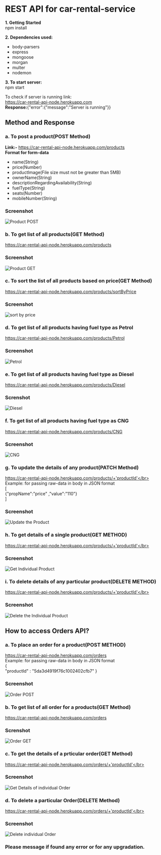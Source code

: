 # REST API for car-rental-service

**1. Getting Started**</br>
npm install


**2. Dependencies used:**</br>
 * body-parsers</br>
 * express</br>
 * mongoose</br>
 * morgan</br>
 * multer</br>
 * nodemon


**3. To start server:**</br>
npm start


To check if server is running link: </br>
https://car-rental-api-node.herokuapp.com</br>
**Response:**{"error":{"message":"Server is running"}}

## Method and Response ##

### a. To post a product(POST Method) </br>
**Link:-** https://car-rental-api-node.herokuapp.com/products</br>
**Format for form-data**</br>
* name(String)
* price(Number)
* productImage(File size must not be greater than 5MB)
* ownerName(String)
* descriptionRegardingAvailability(String)
* fuelType(String)
* seats(Number)
* mobileNumber(String)</br>
### Screenshot
<img src = "https://github.com/adityabajpai/car-retal-node-api/blob/master/Responses/Product/Product%20POST.png"
alt="Product POST"/>


### b. To get list of all products(GET Method)</br>
https://car-rental-api-node.herokuapp.com/products</br>
### Screenshot
<img src="https://github.com/adityabajpai/car-retal-node-api/blob/master/Responses/Product/Product%20GET.png"
alt="Product GET" />

### c. To sort the list of all products based on price(GET Method)</br>
https://car-rental-api-node.herokuapp.com/products/sortByPrice</br>
### Screenshot
<img src = "https://github.com/adityabajpai/car-retal-node-api/blob/master/Responses/Product/sortByPrice.png"
alt = "sort by price"/>

### d. To get list of all products having fuel type as Petrol</br>
https://car-rental-api-node.herokuapp.com/products/Petrol</br>
### Screenshot
<img src="https://github.com/adityabajpai/car-retal-node-api/blob/master/Responses/Product/Petrol.png"
alt="Petrol"/>

### e. To get list of all products having fuel type as Diesel</br>
https://car-rental-api-node.herokuapp.com/products/Diesel</br>
### Screnshot
<img src="https://github.com/adityabajpai/car-retal-node-api/blob/master/Responses/Product/Diesel.png"
alt="Diesel"/>

### f. To get list of all products having fuel type as CNG</br>
https://car-rental-api-node.herokuapp.com/products/CNG</br>
### Screenshot
<img src = "https://github.com/adityabajpai/car-retal-node-api/blob/master/Responses/Product/CNG.png"
alt="CNG"/>

### g. To update the details of any product(PATCH Method)</br>
https://car-rental-api-node.herokuapp.com/products/+'productId'</br>
Example: for passing raw-data in body in JSON format</br>
[</br>
	{"propName":"price" ,"value":"110"} </br>
]</br>
### Screenshot
<img src="https://github.com/adityabajpai/car-retal-node-api/blob/master/Responses/Product/Update%20the%20Product.png"
alt = "Update the Product"/>

### h. To get details of a single product(GET METHOD)</br>
https://car-rental-api-node.herokuapp.com/products/+'productId'</br>
### Screenshot
<img src="https://github.com/adityabajpai/car-retal-node-api/blob/master/Responses/Product/Get%20Individual%20Product.png"
alt="Get Individual Product"/>

### i. To delete details of any particular product(DELETE METHOD)</br>
https://car-rental-api-node.herokuapp.com/products/+'productId'</br>
### Screenshot
<img src="https://github.com/adityabajpai/car-retal-node-api/blob/master/Responses/Product/Delete%20the%20Product.png"
alt="Delete the Individual Product" />

## How to access Orders API?</br>

### a. To place an order for a product(POST METHOD)</br>
https://car-rental-api-node.herokuapp.com/orders</br>
Example: for passing raw-data in body in JSON format</br>
{</br>
	"productId" : "5da3d4919f76c1002402cfb7"
}</br>
### Screenshot
<img src="https://github.com/adityabajpai/car-retal-node-api/blob/master/Responses/Order/Order%20Post.png"
alt = "Order POST" />

### b. To get list of all order for a products(GET Method)</br>
https://car-rental-api-node.herokuapp.com/orders</br>
### Screnshot
<img src="https://github.com/adityabajpai/car-retal-node-api/blob/master/Responses/Order/Order%20Get.png"
alt = "Order GET" />

### c. To get the details of a prticular order(GET Method)</br>
https://car-rental-api-node.herokuapp.com/orders/+'productId'</br>
### Screenshot
<img src = "https://github.com/adityabajpai/car-retal-node-api/blob/master/Responses/Order/Get%20Individual%20Order.png"
alt = "Get Details of individual Order"/>

### d. To delete a particular Order(DELETE Method)</br>
https://car-rental-api-node.herokuapp.com/orders/+'productId'</br>
### Screenshot
<img src = "https://github.com/adityabajpai/car-retal-node-api/blob/master/Responses/Order/Delete%20Individual%20Order.png"
alt = "Delete individual Order"/>


### Please message if found any error or for any upgradation.

